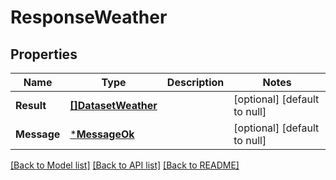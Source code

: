 # ResponseWeather

## Properties
Name | Type | Description | Notes
------------ | ------------- | ------------- | -------------
**Result** | [**[]DatasetWeather**](DatasetWeather.md) |  | [optional] [default to null]
**Message** | [***MessageOk**](MessageOk.md) |  | [optional] [default to null]

[[Back to Model list]](../README.md#documentation-for-models) [[Back to API list]](../README.md#documentation-for-api-endpoints) [[Back to README]](../README.md)


